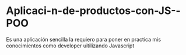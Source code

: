 # Aplicaci-n-de-productos-con-JS--POO
Es una aplicación sencilla la requiero para poner en practica mis conocimientos como developer uitilizando Javascript
